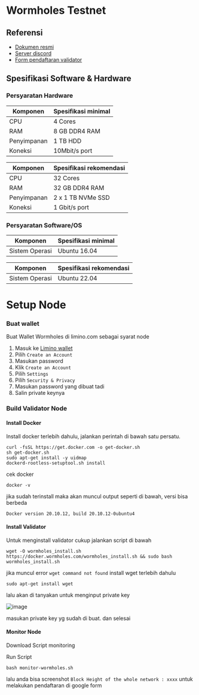 # Wormholes Testnet


## Referensi

* [Dokumen resmi](https://www.wormholes.com/docs/install/run/index.html)
* [Server discord](https://discord.gg/gQBKvgffp7)
* [Form pendaftaran validator](https://forms.gle/pqkKWLxdztXszgyK6)

## Spesifikasi Software & Hardware

### Persyaratan Hardware

| Komponen | Spesifikasi minimal |
|----------|---------------------|
|CPU|4 Cores|
|RAM|8 GB DDR4 RAM|
|Penyimpanan|1 TB HDD|
|Koneksi|10Mbit/s port|

| Komponen | Spesifikasi rekomendasi |
|----------|---------------------|
|CPU|32 Cores|
|RAM|32 GB DDR4 RAM|
|Penyimpanan|2 x 1 TB NVMe SSD|
|Koneksi|1 Gbit/s port|

### Persyaratan Software/OS

| Komponen | Spesifikasi minimal |
|----------|---------------------|
|Sistem Operasi|Ubuntu 16.04|

| Komponen | Spesifikasi rekomendasi |
|----------|---------------------|
|Sistem Operasi|Ubuntu 22.04|

# Setup Node
 
### Buat wallet

Buat Wallet Wormholes di limino.com sebagai syarat node

1. Masuk ke [Limino wallet](https://limino.com/#/wallet)
2. Pilih `Create an Account` 
3. Masukan password 
4. Klik `Create an Account`
5. Pilih `Settings`
6. Pilih `Security & Privacy` 
7. Masukan password yang dibuat tadi 
8. Salin private keynya


### Build Validator Node

#### Install Docker 

Install docker terlebih dahulu, jalankan perintah di bawah satu persatu.

```shell
curl -fsSL https://get.docker.com -o get-docker.sh
sh get-docker.sh
sudo apt-get install -y uidmap
dockerd-rootless-setuptool.sh install
```

cek docker 

```shell
docker -v 
```
jika sudah terinstall maka akan muncul output seperti di bawah, versi bisa berbeda 

```
Docker version 20.10.12, build 20.10.12-0ubuntu4
```
#### Install Validator

Untuk menginstall validator cukup jalankan script di bawah

```shell
wget -O wormholes_install.sh https://docker.wormholes.com/wormholes_install.sh && sudo bash wormholes_install.sh

```

jika muncul error `wget command not found` install wget terlebih dahulu

```shell
sudo apt-get install wget
```
lalu akan di tanyakan untuk menginput private key

![image](https://user-images.githubusercontent.com/56806850/211961579-69421caf-5dad-4694-a674-c3ed3663d698.png)

masukan private key yg  sudah di buat. dan selesai

#### Monitor Node

Download Script monitoring

Run Script
```shell
bash monitor-wormholes.sh
```
lalu anda bisa screenshot `Block Height of the whole network : xxxx` untuk melakukan pendaftaran di google form


